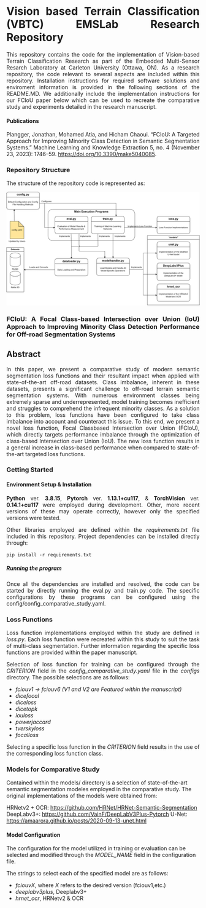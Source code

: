 <div align="justify">

# Vision based Terrain Classification (VBTC) EMSLab Research Repository
This repository contains the code for the implementation of Vision-based Terrain Classification Research as part of the Embedded Multi-Sensor Resarch Laboratory at Carleton University (Ottawa, ON). As a research repository, the code relevant to several aspects are included within this repository.
Installation instructions for required software solutions and enviroment information is provided in the following sections of the README.MD. We additionally include the implementation instructions for our FCIoU paper below which can be used to recreate the comparative study and experiments detailed in the research manuscript.  

#### Publications
Plangger, Jonathan, Mohamed Atia, and Hicham Chaoui. “FCIoU: A Targeted Approach for Improving Minority Class Detection in Semantic Segmentation Systems.” Machine Learning and Knowledge Extraction 5, no. 4 (November 23, 2023): 1746–59. https://doi.org/10.3390/make5040085.


### Repository Structure
The structure of the repository code is represented as: 

![Structural block diagram of the code contained in the repository](github/RepoCodeStructure.png)

### FCIoU: A Focal Class-based Intersection over Union (IoU) Approach to Improving Minority Class Detection Performance for Off-road Segmentation Systems
## Abstract
In this paper, we present a comparative study of modern semantic segmentation loss functions and their resultant impact when applied with state-of-the-art off-road datasets. Class imbalance, inherent in these datasets, presents a significant challenge to off-road terrain semantic segmentation systems. With numerous environment classes being extremely sparse and underrepresented, model training becomes inefficient and struggles to comprehend the infrequent minority
classes. As a solution to this problem, loss functions have been configured to take class imbalance
into account and counteract this issue. To this end, we present a novel loss function, Focal Classbased Intersection over Union (FCIoU), which directly targets performance imbalance through the
optimization of class-based Intersection over Union (IoU). The new loss function results in a general
increase in class-based performance when compared to state-of-the-art targeted loss functions. 

### Getting Started 
#### Environment Setup & Installation
**Python** ver. **3.8.15**, **Pytorch** ver. **1.13.1+cu117**, & **TorchVision** ver. **0.14.1+cu117** were employed during development. Other, more recent versions of these may operate correctly, however only the specified versions were tested. 

Other libraries employed are defined within the *requirements.txt* file included in this repository. Project dependencies can be installed directly through:
```
pip install -r requirements.txt
```

##### Running the program
Once all the dependencies are installed and resolved, the code can be started by directly running the eval.py and train.py code. The specific configurations by these programs can be configured using the config/config_comparative_study.yaml.



### Loss Functions
Loss function implementations employed within the study are defined in *loss.py*. Each loss function were recreated within this study to suit the task of multi-class segmentation. Further information regarding the specific loss functions are provided within the paper manuscript. 

Selection of loss function for training can be configured through the *CRITERION* field in the *config_comparative_study.yaml* file in the *configs* directory. The possible selections are as follows: 
<i>
- fciouv1 -> fciouv6 (V1 and V2 are Featured within the manuscript)
- dicefocal
- diceloss
- dicetopk
- iouloss
- powerjaccard
- tverskyloss
- focalloss
</i>

Selecting a specific loss function in the *CRITERION* field results in the use of the corresponding loss function class. 
</div>

### Models for Comparative Study
Contained within the models/ directory is a selection of state-of-the-art semantic segmentation modeles employed in the comparative study. The original implementations of the models were obtained from: 

HRNetv2 + OCR: https://github.com/HRNet/HRNet-Semantic-Segmentation
DeepLabv3+: https://github.com/VainF/DeepLabV3Plus-Pytorch
U-Net: https://amaarora.github.io/posts/2020-09-13-unet.html


#### Model Configuration
The configuration for the model utilized in training or evaluation can be selected and modified through the *MODEL_NAME* field in the configuration file. 

The strings to select each of the specified model are as follows: 
- *fciouvX*, where *X* refers to the desired version (fciouv1,etc.)
- *deeplabv3plus*,  Deeplabv3+
- *hrnet_ocr*, HRNetv2 & OCR





